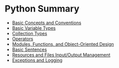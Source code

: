 # Python Summary
<!-- TOC -->
* [Basic Concepts and Conventions](python_summary/basic_concepts_conventions.md)
* [Basic Variable Types](python_summary/variables.md)
* [Collection Types](python_summary/collections.md)
* [Operators](python_summary/operators.md)
* [Modules, Functions, and Object-Oriented Design](python_summary/functions_modules_clases.md)
* [Basic Sentences](python_summary/sentences.md)
* [Resources and Files Input/Output Management](python_summary/resources_and_files_managment.md)
* [Exceptions and Logging](python_summary/exceptions_and_logging.md)
<!-- TOC -->


